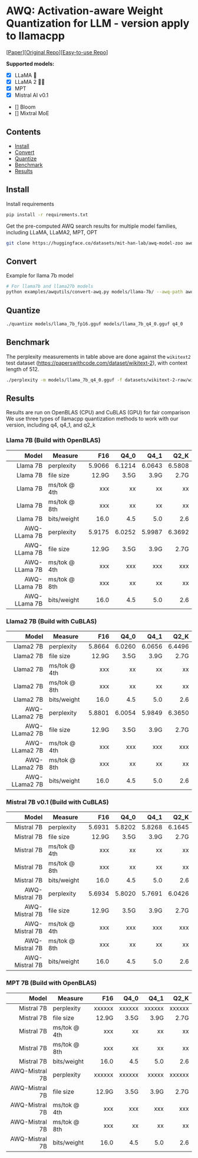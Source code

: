 # AWQ: Activation-aware Weight Quantization for LLM - version apply to llamacpp
[[Paper](https://arxiv.org/abs/2306.00978)][[Original Repo](https://github.com/mit-han-lab/llm-awq)][[Easy-to-use Repo](https://github.com/casper-hansen/AutoAWQ)]

**Supported models:**

- [X] LLaMA 🦙
- [x] LLaMA 2 🦙🦙
- [X] MPT
- [X] Mistral AI v0.1
- [] Bloom
- [] Mixtral MoE


## Contents

- [Install](##Install)
- [Convert](##Convert)
- [Quantize](##Quantize)
- [Benchmark](##Benchmark)
- [Results](##Results)

## Install
Install requirements
```bash
pip install -r requirements.txt
```
Get the pre-computed AWQ search results for multiple model families, including LLaMA, LLaMA2, MPT, OPT
```bash 
git clone https://huggingface.co/datasets/mit-han-lab/awq-model-zoo awq_cache
```

## Convert
Example for llama 7b model
```bash
# For llama7b and llama27b models
python examples/awqutils/convert-awq.py models/llama-7b/ --awq-path awq_cache/llama-7b-w4-g128.pt --tmp-model-path models/llama-7b-scales --outfile models/llama_7b_fp16.gguf
```

## Quantize
```bash
./quantize models/llama_7b_fp16.gguf models/llama_7b_q4_0.gguf q4_0
```

## Benchmark
The perplexity measurements in table above are done against the `wikitext2` test dataset (https://paperswithcode.com/dataset/wikitext-2), with context length of 512.
```bash
./perplexity -m models/llama_7b_q4_0.gguf -f datasets/wikitext-2-raw/wiki.test.raw
```

## Results
Results are run on OpenBLAS (CPU) and CuBLAS (GPU) for fair comparison
We use three types of llamacpp quantization methods to work with our version, including q4, q4_1, and q2_k

### Llama 7B (Build with OpenBLAS)

| Model      | Measure      | F16    | Q4_0   | Q4_1   | Q2_K   |
|-----------:|--------------|-------:|-------:|-------:|-------:|
|Llama 7B    | perplexity   | 5.9066 | 6.1214 | 6.0643 | 6.5808 |
|Llama 7B    | file size    |  12.9G  |   3.5G |   3.9G |   2.7G |
|Llama 7B    | ms/tok @ 4th |    xxx |     xx |     xx |     xx |
|Llama 7B    | ms/tok @ 8th |    xxx |     xx |     xx |     xx |
|Llama 7B    | bits/weight  |   16.0 |    4.5 |    5.0 |    2.6 |
|AWQ-LLama 7B| perplexity   | 5.9175 | 6.0252 | 5.9987 | 6.3692 |
|AWQ-LLama 7B| file size    |  12.9G  |   3.5G |   3.9G |   2.7G |
|AWQ-LLama 7B| ms/tok @ 4th |     xxx|    xxx |    xxx |    xxx |
|AWQ-LLama 7B| ms/tok @ 8th |     xxx|     xx |     xx |     xx |
|AWQ-LLama 7B| bits/weight  |   16.0 |    4.5 |    5.0 |    2.6 |


### Llama2 7B (Build with CuBLAS)

| Model       | Measure      | F16    | Q4_0   | Q4_1   | Q2_K   |
|------------:|--------------|-------:|-------:|-------:|-------:|
|Llama2 7B    | perplexity   | 5.8664 | 6.0260 | 6.0656 | 6.4496 |
|Llama2 7B    | file size    |  12.9G  |   3.5G |   3.9G |   2.7G |
|Llama2 7B    | ms/tok @ 4th |    xxx |     xx |     xx |     xx |
|Llama2 7B    | ms/tok @ 8th |    xxx |     xx |     xx |     xx |
|Llama2 7B    | bits/weight  |   16.0 |    4.5 |    5.0 |    2.6 |
|AWQ-LLama2 7B| perplexity   | 5.8801 | 6.0054 | 5.9849 | 6.3650 |
|AWQ-LLama2 7B| file size    |  12.9G  |   3.5G |   3.9G |   2.7G |
|AWQ-LLama2 7B| ms/tok @ 4th |     xxx|    xxx |    xxx |    xxx |
|AWQ-LLama2 7B| ms/tok @ 8th |     xxx|     xx |     xx |     xx |
|AWQ-LLama2 7B| bits/weight  |   16.0 |    4.5 |    5.0 |    2.6 |


### Mistral 7B v0.1 (Build with CuBLAS)

| Model        | Measure      | F16    | Q4_0   | Q4_1   | Q2_K   |
|-------------:|--------------|-------:|-------:|-------:|-------:|
|Mistral 7B    | perplexity   | 5.6931 | 5.8202 | 5.8268 | 6.1645 |
|Mistral 7B    | file size    |  12.9G  |   3.5G |   3.9G |   2.7G |
|Mistral 7B    | ms/tok @ 4th |    xxx |     xx |     xx |     xx |
|Mistral 7B    | ms/tok @ 8th |    xxx |     xx |     xx |     xx |
|Mistral 7B    | bits/weight  |   16.0 |    4.5 |    5.0 |    2.6 |
|AWQ-Mistral 7B| perplexity   | 5.6934 | 5.8020 | 5.7691 | 6.0426 |
|AWQ-Mistral 7B| file size    |  12.9G  |   3.5G |   3.9G |   2.7G |
|AWQ-Mistral 7B| ms/tok @ 4th |     xxx|    xxx |    xxx |    xxx |
|AWQ-Mistral 7B| ms/tok @ 8th |     xxx|     xx |     xx |     xx |
|AWQ-Mistral 7B| bits/weight  |   16.0 |    4.5 |    5.0 |    2.6 |

### MPT 7B (Build with OpenBLAS)

| Model        | Measure      | F16    | Q4_0   | Q4_1   | Q2_K   |
|-------------:|--------------|-------:|-------:|-------:|-------:|
|Mistral 7B    | perplexity   | xxxxxx | xxxxxx | xxxxxx | xxxxxx |
|Mistral 7B    | file size    |  12.9G  |   3.5G |   3.9G |   2.7G |
|Mistral 7B    | ms/tok @ 4th |    xxx |     xx |     xx |     xx |
|Mistral 7B    | ms/tok @ 8th |    xxx |     xx |     xx |     xx |
|Mistral 7B    | bits/weight  |   16.0 |    4.5 |    5.0 |    2.6 |
|AWQ-Mistral 7B| perplexity   | xxxxxx | xxxxxx |  xxxxx | xxxxxx |
|AWQ-Mistral 7B| file size    |  12.9G  |   3.5G |   3.9G |   2.7G |
|AWQ-Mistral 7B| ms/tok @ 4th |     xxx|    xxx |    xxx |    xxx |
|AWQ-Mistral 7B| ms/tok @ 8th |     xxx|     xx |     xx |     xx |
|AWQ-Mistral 7B| bits/weight  |   16.0 |    4.5 |    5.0 |    2.6 |